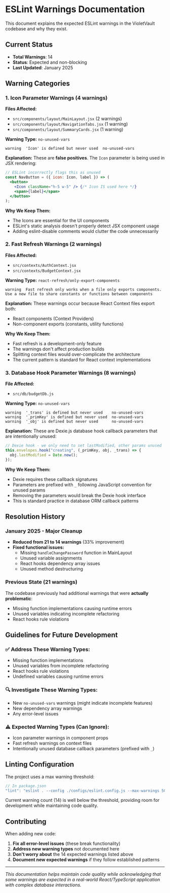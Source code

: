 # ESLint Warnings Documentation

This document explains the expected ESLint warnings in the VioletVault codebase and why they exist.

## Current Status
- **Total Warnings**: 14
- **Status**: Expected and non-blocking
- **Last Updated**: January 2025

## Warning Categories

### 1. Icon Parameter Warnings (4 warnings)
**Files Affected:**
- `src/components/layout/MainLayout.jsx` (2 warnings)
- `src/components/layout/NavigationTabs.jsx` (1 warning)
- `src/components/layout/SummaryCards.jsx` (1 warning)

**Warning Type:** `no-unused-vars`
```
warning  'Icon' is defined but never used  no-unused-vars
```

**Explanation:**
These are **false positives**. The `Icon` parameter is being used in JSX rendering:
```jsx
// ESLint incorrectly flags this as unused
const NavButton = ({ icon: Icon, label }) => (
  <button>
    <Icon className="h-5 w-5" /> {/* Icon IS used here */}
    <span>{label}</span>
  </button>
);
```

**Why We Keep Them:**
- The Icons are essential for the UI components
- ESLint's static analysis doesn't properly detect JSX component usage
- Adding eslint-disable comments would clutter the code unnecessarily

### 2. Fast Refresh Warnings (2 warnings)
**Files Affected:**
- `src/contexts/AuthContext.jsx`
- `src/contexts/BudgetContext.jsx`

**Warning Type:** `react-refresh/only-export-components`
```
warning  Fast refresh only works when a file only exports components. 
Use a new file to share constants or functions between components
```

**Explanation:**
These warnings occur because React Context files export both:
- React components (Context Providers)
- Non-component exports (constants, utility functions)

**Why We Keep Them:**
- Fast refresh is a development-only feature
- The warnings don't affect production builds
- Splitting context files would over-complicate the architecture
- The current pattern is standard for React context implementations

### 3. Database Hook Parameter Warnings (8 warnings)
**File Affected:**
- `src/db/budgetDb.js`

**Warning Type:** `no-unused-vars`
```
warning  '_trans' is defined but never used    no-unused-vars
warning  '_primKey' is defined but never used  no-unused-vars
warning  '_obj' is defined but never used      no-unused-vars
```

**Explanation:**
These are Dexie.js database hook callback parameters that are intentionally unused:
```javascript
// Dexie hook - we only need to set lastModified, other params unused
this.envelopes.hook("creating", (_primKey, obj, _trans) => {
  obj.lastModified = Date.now();
});
```

**Why We Keep Them:**
- Dexie requires these callback signatures
- Parameters are prefixed with `_` following JavaScript convention for unused params
- Removing the parameters would break the Dexie hook interface
- This is standard practice in database ORM callback patterns

## Resolution History

### January 2025 - Major Cleanup
- **Reduced from 21 to 14 warnings** (33% improvement)
- **Fixed functional issues:**
  - Missing `handleChangePassword` function in MainLayout
  - Unused variable assignments
  - React hooks dependency array issues
  - Unused method destructuring

### Previous State (21 warnings)
The codebase previously had additional warnings that were **actually problematic**:
- Missing function implementations causing runtime errors
- Unused variables indicating incomplete refactoring
- React hooks rule violations

## Guidelines for Future Development

### ✅ **Address These Warning Types:**
- Missing function implementations
- Unused variables from incomplete refactoring
- React hooks rule violations
- Undefined variables causing runtime errors

### 🔍 **Investigate These Warning Types:**
- New `no-unused-vars` warnings (might indicate incomplete features)
- New dependency array warnings
- Any error-level issues

### ⚠️ **Expected Warning Types (Can Ignore):**
- Icon parameter warnings in component props
- Fast refresh warnings on context files
- Intentionally unused database callback parameters (prefixed with `_`)

## Linting Configuration

The project uses a max warning threshold:
```javascript
// In package.json
"lint": "eslint . --config ./configs/eslint.config.js --max-warnings 50"
```

Current warning count (14) is well below the threshold, providing room for development while maintaining code quality.

## Contributing

When adding new code:
1. **Fix all error-level issues** (these break functionality)
2. **Address new warning types** not documented here
3. **Don't worry about** the 14 expected warnings listed above
4. **Document new expected warnings** if they follow established patterns

---

*This documentation helps maintain code quality while acknowledging that some warnings are expected in a real-world React/TypeScript application with complex database interactions.*
